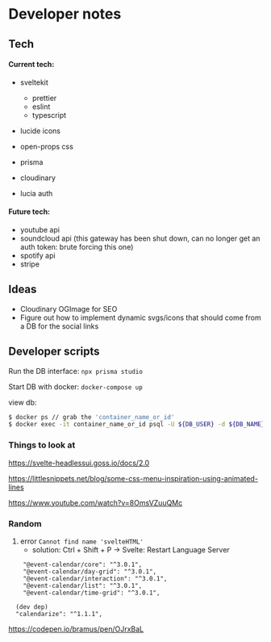 # Developer notes

## Tech

#### Current tech:

- sveltekit
  - prettier
  - eslint
  - typescript
- lucide icons
- open-props css

- prisma
- cloudinary
- lucia auth

#### Future tech:

- youtube api
- soundcloud api (this gateway has been shut down, can no longer get an auth token: brute forcing this one)
- spotify api
- stripe

## Ideas

- Cloudinary OGImage for SEO
- Figure out how to implement dynamic svgs/icons that should come from a DB for the social links

## Developer scripts

Run the DB interface:
`npx prisma studio`

Start DB with docker:
`docker-compose up`

view db:

```.bash
$ docker ps // grab the 'container_name_or_id'
$ docker exec -it container_name_or_id psql -U ${DB_USER} -d ${DB_NAME}
```

### Things to look at

<!-- components -->

https://svelte-headlessui.goss.io/docs/2.0

<!-- css naviagiton -->

https://littlesnippets.net/blog/some-css-menu-inspiration-using-animated-lines

<!-- delay navigation to load media -->

https://www.youtube.com/watch?v=8OmsVZuuQMc

### Random

1. error `Cannot find name 'svelteHTML'`
   - solution: Ctrl + Shift + P -> Svelte: Restart Language Server

<!-- package todo -->

    	"@event-calendar/core": "^3.0.1",
    	"@event-calendar/day-grid": "^3.0.1",
    	"@event-calendar/interaction": "^3.0.1",
    	"@event-calendar/list": "^3.0.1",
    	"@event-calendar/time-grid": "^3.0.1",

      (dev dep)
      "calendarize": "^1.1.1",

<!-- this is tight -->

https://codepen.io/bramus/pen/OJrxBaL
